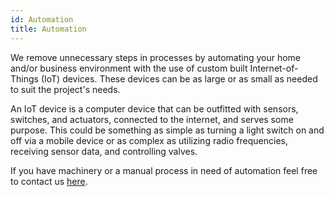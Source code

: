 ```yaml
---
id: Automation
title: Automation
---
```


We remove unnecessary steps in processes by automating your home and/or business environment with the use of custom built Internet-of-Things (IoT) devices. These devices can be as large or as small as needed to suit the project's needs.

An IoT device is a computer device that can be outfitted with sensors, switches, and actuators, connected to the internet, and serves some purpose. This could be something as simple as turning a light switch on and off via a mobile device or as complex as utilizing radio frequencies, receiving sensor data, and controlling valves. 

If you have machinery or a manual process in need of automation feel free to contact us [here](Contact.md).
